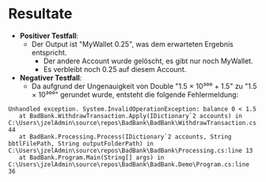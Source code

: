 # Resultate

- **Positiver Testfall**:
	- Der Output ist "MyWallet 0.25", was dem erwarteten Ergebnis entspricht.
		- Der andere Account wurde gelöscht, es gibt nur noch MyWallet.
		- Es verbleibt noch 0.25 auf diesem Account.
- **Negativer Testfall**:
	- Da aufgrund der Ungenauigkeit von Double "1.5 × 10³⁰⁰ + 1.5" zu "1.5 × 10³⁰⁰" gerundet wurde, entsteht die folgende Fehlermeldung:

```
Unhandled exception. System.InvalidOperationException: balance 0 < 1.5
   at BadBank.WithdrawTransaction.Apply(IDictionary`2 accounts) in C:\Users\jzelAdmin\source\repos\BadBank\BadBank\WithdrawTransaction.cs:line 44
   at BadBank.Processing.Process(IDictionary`2 accounts, String bbtlFilePath, String outputFolderPath) in C:\Users\jzelAdmin\source\repos\BadBank\BadBank\Processing.cs:line 13
   at BadBank.Program.Main(String[] args) in C:\Users\jzelAdmin\source\repos\BadBank\BadBank.Demo\Program.cs:line 36
```
